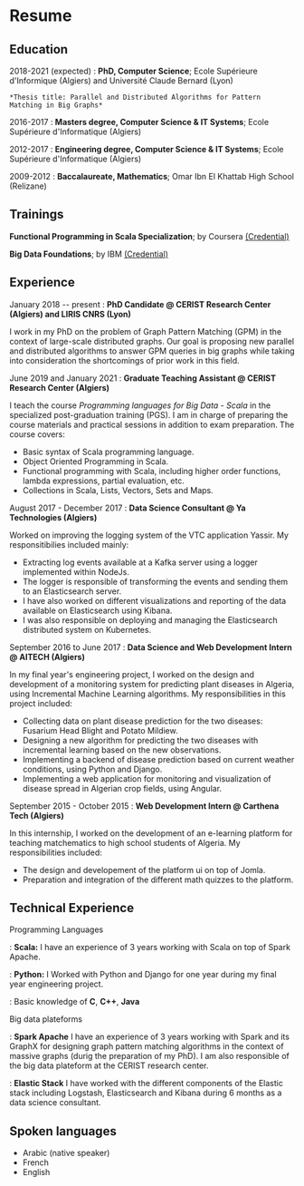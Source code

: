 # Resume

## Education

2018-2021 (expected)
:   **PhD, Computer Science**; Ecole Supérieure d'Informique (Algiers) and Université Claude Bernard (Lyon)

    *Thesis title: Parallel and Distributed Algorithms for Pattern Matching in Big Graphs*

2016-2017
:   **Masters degree, Computer Science & IT Systems**; Ecole Supérieure d'Informatique (Algiers)

2012-2017
:   **Engineering degree, Computer Science & IT Systems**; Ecole Supérieure d'Informatique (Algiers)

2009-2012
:   **Baccalaureate, Mathematics**; Omar Ibn El Khattab High School (Relizane)

## Trainings

**Functional Programming in Scala Specialization**; by Coursera [(Credential)](https://www.coursera.org/account/accomplishments/specialization/certificate/J5NVMSFADNYF)

**Big Data Foundations**; by IBM [(Credential)](https://www.youracclaim.com/badges/5e7d8d0b-f80e-4e70-a236-6d6e6f645023)


## Experience

January 2018 -- present
:  **PhD Candidate @ CERIST Research Center (Algiers) and LIRIS CNRS (Lyon)**

   I work in my PhD on the problem of Graph Pattern Matching (GPM) in the context of large-scale distributed graphs. Our goal is proposing new parallel and distributed algorithms to answer GPM queries in big graphs while taking into consideration the shortcomings of prior work in this field. 

June 2019 and January 2021
:  **Graduate Teaching Assistant @ CERIST Research Center (Algiers)**

   I teach the course *Programming languages for Big Data - Scala* in the specialized post-graduation training (PGS). I am in charge of preparing the course materials and practical sessions in addition to exam preparation. The course covers:

   * Basic syntax of Scala programming language.
   * Object Oriented Programming in Scala.
   * Functional programming with Scala, including higher order functions, lambda expressions, partial evaluation, etc.
   * Collections in Scala, Lists, Vectors, Sets and Maps.

August 2017 - December 2017
:  **Data Science Consultant @ Ya Technologies (Algiers)**

   Worked on improving the logging system of the VTC application Yassir. My responsitibilies included mainly: 
   * Extracting log events available at a Kafka server using a logger implemented within NodeJs. 
   * The logger is responsible of transforming the events and sending them to an Elasticsearch server.
   * I have also worked on different visualizations and reporting of the data available on Elasticsearch using Kibana.
   * I was also responsible on deploying and managing the Elasticsearch distributed system on Kubernetes.

September 2016 to June 2017
:  **Data Science and Web Development Intern @ AITECH (Algiers)**

   In my final year's engineering project, I worked on the design and development of a monitoring system for predicting plant diseases in Algeria, using Incremental Machine  Learning algorithms. My responsibilities in this project included: 
   * Collecting data on plant disease prediction for the two diseases: Fusarium Head Blight and Potato Mildiew.
   * Designing a new algorithm for predicting the two diseases with incremental learning based on the new observations.
   * Implementing a backend of disease prediction based on current weather conditions, using Python and Django.
   * Implementing a web application for monitoring and visualization of disease spread in Algerian crop fields, using Angular. 

September 2015 - October 2015
:  **Web Development Intern @ Carthena Tech (Algiers)**

   In this internship, I worked on the development of an e-learning platform for teaching matchematics to high school students of Algeria. My responsibilities included:
   * The design and developement of the platform ui on top of Jomla.
   * Preparation and integration of the different math quizzes to the platform.

## Technical Experience

Programming Languages

:   **Scala:** I have an experience of 3 years working with Scala on top of Spark Apache.

:   **Python:** I Worked with Python and Django for one year during my final year engineering project. 

:   Basic knowledge of **C**, **C++**, **Java**

Big data plateforms

:   **Spark Apache** I have an experience of 3 years working with Spark and its GraphX for designing graph pattern matching algorithms in the context of massive graphs (durig the preparation of my PhD). I am also responsible of the big data plateform at the CERIST research center.

:   **Elastic Stack** I have worked with the different components of the Elastic stack including Logstash, Elasticsearch and Kibana during 6 months as a data science consultant. 

## Spoken languages

* Arabic (native speaker)
* French
* English
